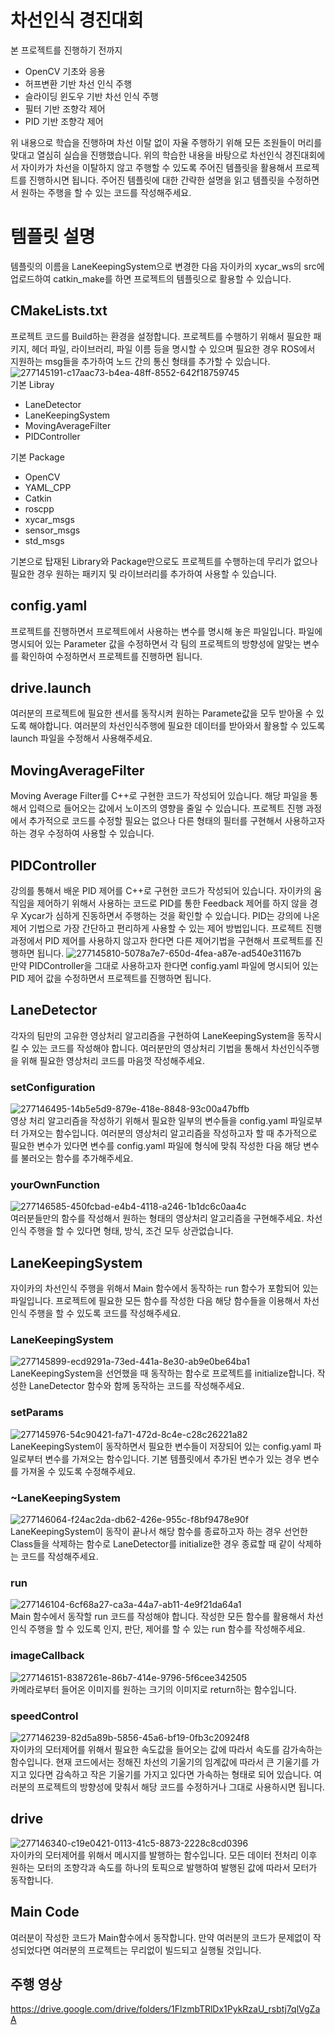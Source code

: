 # 차선인식 경진대회
본 프로젝트를 진행하기 전까지
- OpenCV 기초와 응용
- 허프변환 기반 차선 인식 주행
- 슬라이딩 윈도우 기반 차선 인식 주행
- 필터 기반 조향각 제어
- PID 기반 조향각 제어

위 내용으로 학습을 진행하며 차선 이탈 없이 자율 주행하기 위해 모든 조원들이 머리를 맞대고 열심히 실습을 진행했습니다. 위의 학습한 내용을 바탕으로 차선인식 경진대회에서 자이카가 차선을 이탈하지 않고 주행할 수 있도록 주어진 템플릿을 활용해서 프로젝트를 진행하시면 됩니다. 주어진 템플릿에 대한 간략한 설명을 읽고 템플릿을 수정하면서 원하는 주행을 할 수 있는 코드를 작성해주세요.

# 템플릿 설명
템플릿의 이름을 LaneKeepingSystem으로 변경한 다음 자이카의 xycar_ws의 src에 업로드하여 catkin_make를 하면 프로젝트의 템플릿으로 활용할 수 있습니다.
## CMakeLists.txt
프로젝트 코드를 Build하는 환경을 설정합니다. 프로젝트를 수행하기 위해서 필요한 패키지, 헤더 파일, 라이브러리, 파일 이름 등을 명시할 수 있으며 필요한 경우 ROS에서 지원하는 msg들을 추가하여 노드 간의 통신 형태를 추가할 수 있습니다.
![277145191-c17aac73-b4ea-48ff-8552-642f18759745](https://github.com/prgrms-ad-devcourse/notice-manage/assets/109266664/b2e3a7ab-4b22-4034-bf1f-cdbca5f604bc)<br>
기본 Libray
- LaneDetector
- LaneKeepingSystem
- MovingAverageFilter
- PIDController

기본 Package
- OpenCV
- YAML_CPP
- Catkin
- roscpp
- xycar_msgs
- sensor_msgs
- std_msgs

기본으로 탑재된 Library와 Package만으로도 프로젝트를 수행하는데 무리가 없으나 필요한 경우 원하는 패키지 및 라이브러리를 추가하여 사용할 수 있습니다.

## config.yaml
프로젝트를 진행하면서 프로젝트에서 사용하는 변수를 명시해 놓은 파일입니다. 파일에 명시되어 있는 Parameter 값을 수정하면서 각 팀의 프로젝트의 방향성에 알맞는 변수를 확인하여 수정하면서 프로젝트를 진행하면 됩니다. 

## drive.launch
여러분의 프로젝트에 필요한 센서를 동작시켜 원하는 Paramete값을 모두 받아올 수 있도록 해야합니다. 여러분의 차선인식주행에 필요한 데이터를 받아와서 활용할 수 있도록 launch 파일을 수정해서 사용해주세요.

## MovingAverageFilter
Moving Average Filter를 C++로 구현한 코드가 작성되어 있습니다. 해당 파일을 통해서 입력으로 들어오는 값에서 노이즈의 영향을 줄일 수 있습니다. 프로젝트 진행 과정에서 추가적으로 코드를 수정할 필요는 없으나 다른 형태의 필터를 구현해서 사용하고자 하는 경우 수정하여 사용할 수 있습니다. 
## PIDController
강의를 통해서 배운 PID 제어를 C++로 구현한 코드가 작성되어 있습니다. 자이카의 움직임을 제어하기 위해서 사용하는 코드로 PID를 통한 Feedback 제어를 하지 않을 경우 Xycar가 심하게 진동하면서 주행하는 것을 확인할 수 있습니다. PID는 강의에 나온 제어 기법으로 가장 간단하고 편리하게 사용할 수 있는 제어 방법입니다. 프로젝트 진행과정에서 PID 제어를 사용하지 않고자 한다면 다른 제어기법을 구현해서 프로젝트를 진행하면 됩니다.
![277145810-5078a7e7-650d-4fea-a87e-ad540e31167b](https://github.com/prgrms-ad-devcourse/notice-manage/assets/109266664/453c4c84-7356-4e87-b4a1-7409d3374da3)<br>
만약 PIDController을 그대로 사용하고자 한다면 config.yaml 파일에 명시되어 있는 PID 제어 값을 수정하면서 프로젝트를 진행하면 됩니다.

## LaneDetector
각자의 팀만의 고유한 영상처리 알고리즘을 구현하여 LaneKeepingSystem을 동작시킬 수 있는 코드를 작성해야 합니다. 여러분만의 영상처리 기법을 통해서 차선인식주행을 위해 필요한 영상처리 코드를 마음껏 작성해주세요.
### setConfiguration
![277146495-14b5e5d9-879e-418e-8848-93c00a47bffb](https://github.com/prgrms-ad-devcourse/notice-manage/assets/109266664/38516aab-385f-4eb1-bdc5-6bf56c85b278)<br>
영상 처리 알고리즘을 작성하기 위해서 필요한 일부의 변수들을 config.yaml 파일로부터 가져오는 함수입니다. 여러분의 영상처리 알고리즘을 작성하고자 할 때 추가적으로 필요한 변수가 있다면 변수를 config.yaml 파일에 형식에 맞춰 작성한 다음 해당 변수를 불러오는 함수를 추가해주세요.

### yourOwnFunction
![277146585-450fcbad-e4b4-4118-a246-1b1dc6c0aa4c](https://github.com/prgrms-ad-devcourse/notice-manage/assets/109266664/f14aeb5d-23e1-4f1a-87bf-de8324ecca38)<br>
여러분들만의 함수를 작성해서 원하는 형태의 영상처리 알고리즘을 구현해주세요. 차선인식 주행을 할 수 있다면 형태, 방식, 조건 모두 상관없습니다.

## LaneKeepingSystem
자이카의 차선인식 주행을 위해서 Main 함수에서 동작하는 run 함수가 포함되어 있는 파일입니다. 프로젝트에 필요한 모든 함수를 작성한 다음 해당 함수들을 이용해서 차선인식 주행을 할 수 있도록 코드를 작성해주세요.

### LaneKeepingSystem
![277145899-ecd9291a-73ed-441a-8e30-ab9e0be64ba1](https://github.com/prgrms-ad-devcourse/notice-manage/assets/109266664/92e3a510-3e64-471f-83c9-3b841729afc9)<br>
LaneKeepingSystem을 선언했을 때 동작하는 함수로 프로젝트를 initialize합니다. 작성한 LaneDetector 함수와 함께 동작하는 코드를 작성해주세요.

### setParams
![277145976-54c90421-fa71-472d-8c4e-c28c26221a82](https://github.com/prgrms-ad-devcourse/notice-manage/assets/109266664/c051d619-b3f5-4b79-92da-851dbe798908)<br>
LaneKeepingSystem이 동작하면서 필요한 변수들이 저장되어 있는 config.yaml 파일로부터 변수를 가져오는 함수입니다. 기본 템플릿에서 추가된 변수가 있는 경우 변수를 가져올 수 있도록 수정해주세요.

### ~LaneKeepingSystem
![277146064-f24ac2da-db62-426e-955c-f8bf9478e90f](https://github.com/prgrms-ad-devcourse/notice-manage/assets/109266664/abe495c8-0f4d-4ea9-bb0b-f912b741ebbe)<br>
LaneKeepingSystem이 동작이 끝나서 해당 함수를 종료하고자 하는 경우 선언한 Class들을 삭제하는 함수로 LaneDetector를 initialize한 경우 종료할 때 같이 삭제하는 코드를 작성해주세요.

### run
![277146104-6cf68a27-ca3a-44a7-ab11-4e9f21da64a1](https://github.com/prgrms-ad-devcourse/notice-manage/assets/109266664/4813d46a-0de9-4ee6-92ad-3c7fd2005fe2)<br>
Main 함수에서 동작할 run 코드를 작성해야 합니다. 작성한 모든 함수를 활용해서 차선인식 주행을 할 수 있도록 인지, 판단, 제어를 할 수 있는 run 함수를 작성해주세요.

### imageCallback
![277146151-8387261e-86b7-414e-9796-5f6cee342505](https://github.com/prgrms-ad-devcourse/notice-manage/assets/109266664/6eab92b3-6608-4a6a-8921-65342574680e)<br>
카메라로부터 들어온 이미지를 원하는 크기의 이미지로 return하는 함수입니다.

### speedControl
![277146239-82d5a89b-5856-45a6-bf19-0fb3c20924f8](https://github.com/prgrms-ad-devcourse/notice-manage/assets/109266664/26eaf5ba-9af8-44ed-912c-7b8867777983)<br>
자이카의 모터제어를 위해서 필요한 속도값을 들어오는 값에 따라서 속도를 감가속하는 함수입니다. 현재 코드에서는 정해진 차선의 기울기의 임계값에 따라서 큰 기울기를 가지고 있다면 감속하고 작은 기울기를 가지고 있다면 가속하는 형태로 되어 있습니다. 여러분의 프로젝트의 방향성에 맞춰서 해당 코드를 수정하거나 그대로 사용하시면 됩니다.

## drive
![277146340-c19e0421-0113-41c5-8873-2228c8cd0396](https://github.com/prgrms-ad-devcourse/notice-manage/assets/109266664/cbab1e18-8b4f-46d4-aa42-5cfeac4d4b7e)
<br>
자이카의 모터제어를 위해서 메시지를 발행하는 함수입니다. 모든 데이터 전처리 이후 원하는 모터의 조향각과 속도를 하나의 토픽으로 발행하여 발행된 값에 따라서 모터가 동작합니다.

## Main Code
여러분이 작성한 코드가 Main함수에서 동작합니다. 만약 여러분의 코드가 문제없이 작성되었다면 여러분의 프로젝트는 무리없이 빌드되고 실행될 것입니다.

## 주행 영상
https://drive.google.com/drive/folders/1FlzmbTRlDx1PykRzaU_rsbtj7qlVgZaA
